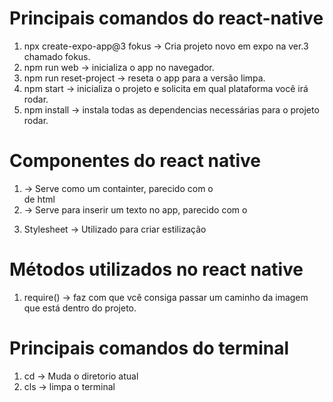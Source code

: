 # Principais comandos do react-native
1. npx create-expo-app@3 fokus -> Cria projeto novo em expo na ver.3 chamado fokus.
2. npm run web -> inicializa o app no navegador.
3. npm run reset-project -> reseta o app para a versão limpa.
4. npm start -> inicializa o projeto e solicita em qual plataforma você irá rodar.
5. npm install -> instala todas as dependencias necessárias para o projeto rodar.

# Componentes do react native
1. <View> -> Serve como um containter, parecido com o <div> de html
2. <Text> -> Serve para inserir um texto no app, parecido com o <p>
3. Stylesheet -> Utilizado para criar estilização

# Métodos utilizados no react native
1. require() -> faz com que vcê consiga passar um caminho da imagem que está dentro do projeto.


# Principais comandos do terminal
1. cd -> Muda o diretorio atual
2. cls -> limpa o terminal